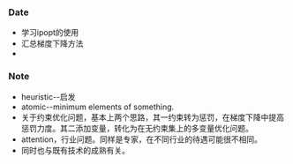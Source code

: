 ### Date
- 学习ipopt的使用
- 汇总梯度下降方法
- 


### Note
- heuristic--启发
- atomic--minimum elements of something.
- 关于约束优化问题，基本上两个思路，其一约束转为惩罚，在梯度下降中提高惩罚力度。其二添加变量，转化为在无约束集上的多变量优化问题。
- attention，行业问题。同样是专家，在不同行业的待遇可能很不相同。
- 同时也与既有技术的成熟有关。